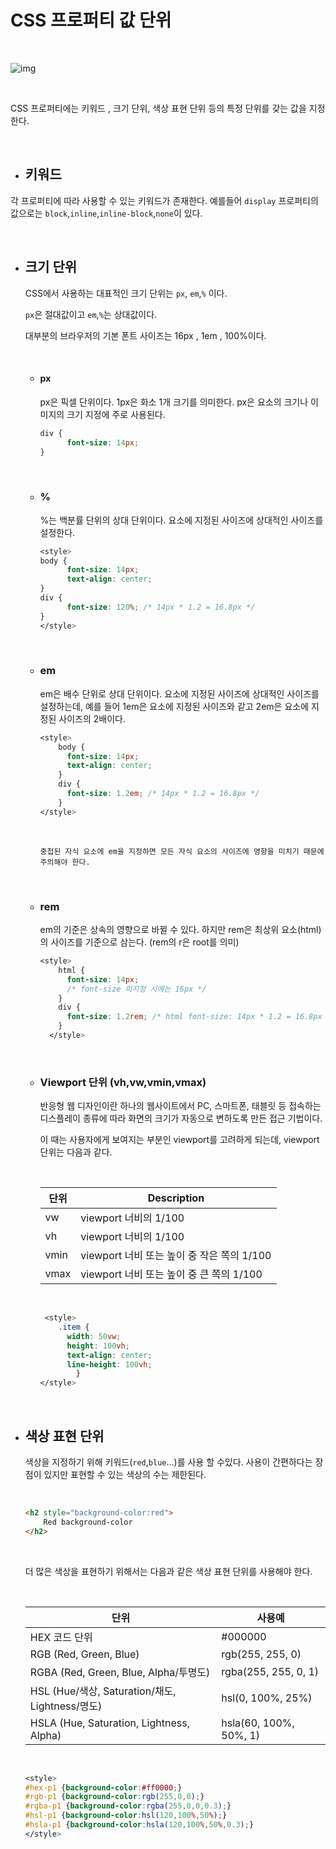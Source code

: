 # CSS 프로퍼티 값 단위

<br>

![img](https://user-images.githubusercontent.com/51112542/87806009-30a2a500-c891-11ea-8c22-7f5f9e761974.png)

<br>

CSS 프로퍼티에는 키워드 , 크기 단위, 색상 표현 단위 등의 특정 단위를 갖는 값을 지정한다.

<br>

- ## 키워드

각 프로퍼티에 따라 사용할 수 있는 키워드가 존재한다. 예를들어 `display` 프로퍼티의 값으로는 `block`,`inline`,`inline-block`,`none`이 있다.

<br>

- ## 크기 단위

  CSS에서 사용하는 대표적인 크기 단위는 `px`, `em`,`%` 이다.

  `px`은 절대값이고 `em`,`%`는 상대값이다.

  대부분의 브라우저의 기본 폰트 사이즈는 16px , 1em , 100%이다.

  <br>

  - #### px

    px은 픽셀 단위이다. 1px은 화소 1개 크기를 의미한다. px은 요소의 크기나 이미지의 크기 지정에 주로 사용된다.

    ~~~css
    div {
          font-size: 14px;
    }
    ~~~

    <br>

  - ### %

    %는 백분률 단위의 상대 단위이다. 요소에 지정된 사이즈에 상대적인 사이즈를 설정한다.

    ~~~css
    <style>
    body {
          font-size: 14px;
          text-align: center;
    }
    div {
          font-size: 120%; /* 14px * 1.2 = 16.8px */
    }
    </style>
    ~~~

    <br>

  - ### em

    em은 배수 단위로 상대 단위이다. 요소에 지정된 사이즈에 상대적인 사이즈를 설정하는데, 예를 들어 1em은 요소에 지정된 사이즈와 같고 2em은 요소에 지정된 사이즈의 2배이다.

    ~~~css
    <style>
        body {
          font-size: 14px;
          text-align: center;
        }
        div {
          font-size: 1.2em; /* 14px * 1.2 = 16.8px */
        }
    </style>
    ~~~

    <br>

    `중첩된 자식 요소에 em을 지정하면 모든 자식 요소의 사이즈에 영향을 미치기 때문에 주의해야 한다.`

    <br>

  - ### rem

    em의 기준은 상속의 영향으로 바뀔 수 있다. 하지만 rem은 최상위 요소(html)의 사이즈를 기준으로 삼는다. (rem의 r은 root를 의미)

    ~~~css
    <style>
        html {
          font-size: 14px;
          /* font-size 미지정 시에는 16px */
        }
        div {
          font-size: 1.2rem; /* html font-size: 14px * 1.2 = 16.8px */
        }
      </style>
    ~~~

    <br>

  - ### Viewport 단위 (vh,vw,vmin,vmax)

    반응형 웹 디자인이란 하나의 웹사이트에서 PC, 스마트폰, 태블릿 등 접속하는 디스플레이 종류에 따라 화면의 크기가 자동으로 변하도록 만든 접근 기법이다.

    이 때는 사용자에게 보여지는 부분인 viewport를 고려하게 되는데, viewport 단위는 다음과 같다.

    <br>

    | 단위 | Description                                |
    | ---- | ------------------------------------------ |
    | vw   | viewport 너비의 1/100                      |
    | vh   | viewport 너비의 1/100                      |
    | vmin | viewport 너비 또는 높이 중 작은 쪽의 1/100 |
    | vmax | viewport 너비 또는 높이 중 큰 쪽의 1/100   |

    <br>

    ~~~css
     <style>
        .item {
          width: 50vw;
          height: 100vh;
          text-align: center;
          line-height: 100vh;
    		}
    </style>
    ~~~

    <br>

- ## 색상 표현 단위

  색상을 지정하기 위해 키워드(`red`,`blue`...)를 사용 할 수있다. 사용이 간편하다는 장점이 있지만 표현할 수 있는 색상의 수는 제한된다.

  <br>

  ~~~html
  <h2 style="background-color:red">
      Red background-color
  </h2>
  ~~~

  <br>

  더 많은 색상을 표현하기 위해서는 다음과 같은 색상 표현 단위를 사용해야 한다.

  <br>

  | 단위                                            | 사용예                 |
  | ----------------------------------------------- | ---------------------- |
  | HEX 코드 단위                                   | #000000                |
  | RGB (Red, Green, Blue)                          | rgb(255, 255, 0)       |
  | RGBA (Red, Green, Blue, Alpha/투명도)           | rgba(255, 255, 0, 1)   |
  | HSL (Hue/색상, Saturation/채도, Lightness/명도) | hsl(0, 100%, 25%)      |
  | HSLA (Hue, Saturation, Lightness, Alpha)        | hsla(60, 100%, 50%, 1) |

  <br>

  ~~~css
  <style>
  #hex-p1 {background-color:#ff0000;}
  #rgb-p1 {background-color:rgb(255,0,0);}
  #rgba-p1 {background-color:rgba(255,0,0,0.3);}
  #hsl-p1 {background-color:hsl(120,100%,50%);}
  #hsla-p1 {background-color:hsla(120,100%,50%,0.3);}
  </style>
  ~~~

  <br>
